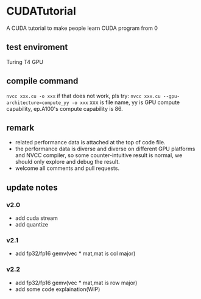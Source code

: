 # CUDATutorial
A CUDA tutorial to make people learn CUDA program from 0

## test enviroment
Turing T4 GPU
## compile command
`nvcc xxx.cu -o xxx`
if that does not work, pls try:
`nvcc xxx.cu --gpu-architecture=compute_yy -o xxx`
xxx is file name, yy is GPU compute capability, ep.A100's compute capability is 86.
## remark
* related performance data is attached at the top of code file.
* the performance data is diverse and diverse on different GPU platforms and NVCC compiler, so some counter-intuitive result is normal, we should only explore and debug the result.
* welcome all comments and pull requests.

## update notes
### v2.0
* add cuda stream
* add quantize
### v2.1
* add fp32/fp16 gemv(vec * mat,mat is col major)
### v2.2
* add fp32/fp16 gemv(vec * mat,mat is row major)
* add some code explaination(WIP)
